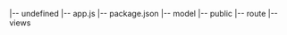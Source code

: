 |-- undefined
    |-- app.js
    |-- package.json
    |-- model
    |-- public
    |-- route
    |-- views
